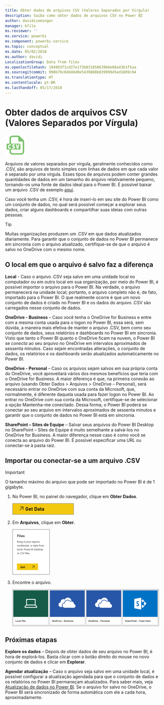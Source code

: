 ```yaml
---
title: Obter dados de arquivos CSV (Valores Separados por Vírgula)
description: Saiba como obter dados de arquivos CSV no Power BI
author: davidiseminger
manager: kfile
ms.reviewer: ''
ms.service: powerbi
ms.component: powerbi-service
ms.topic: conceptual
ms.date: 05/02/2018
ms.author: davidi
LocalizationGroup: Data from files
ms.openlocfilehash: 194993f1cd27e173b831850639b8e88a43b3f5aa
ms.sourcegitcommit: 998b79c0dd46d0e5439888b83999945ed1809c94
ms.translationtype: HT
ms.contentlocale: pt-BR
ms.lasthandoff: 05/17/2018
---
```

# <a name="get-data-from-comma-separated-value-csv-files"></a>Obter dados de arquivos CSV (Valores Separados por Vírgula)
![](media/service-comma-separated-value-files/csv_icon.png)

Arquivos de valores separados por vírgula, geralmente conhecidos como .CSV, são arquivos de texto simples com linhas de dados em que cada valor é separado por uma vírgula. Esses tipos de arquivos podem conter grandes quantidades de dados em um tamanho do arquivo relativamente pequeno, tornando-os uma fonte de dados ideal para o Power BI. É possível baixar um arquivo .CSV de exemplo [aqui](http://go.microsoft.com/fwlink/?LinkID=619356).

Caso você tenha um .CSV, é hora de inseri-lo em seu site do Power BI como um conjunto de dados, no qual será possível começar a explorar seus dados, criar alguns dashboards e compartilhar suas ideias com outras pessoas.

>[!TIP]
>Muitas organizações produzem um .CSV em que dados atualizados diariamente. Para garantir que o conjunto de dados no Power BI permanece em sincronia com o arquivo atualizado, certifique-se de que o arquivo é salvo no OneDrive com o mesmo nome.

## <a name="where-your-file-is-saved-makes-a-difference"></a>O local em que o arquivo é salvo faz a diferença
**Local** - Caso o arquivo .CSV seja salvo em uma unidade local no computador ou em outro local em sua organização, por meio do Power BI, é possível *importar* o arquivo para o Power BI. Na verdade, o arquivo permanecerá na unidade local; portanto, o arquivo completo não é, de fato, importado para o Power BI. O que realmente ocorre é que um novo conjunto de dados é criado no Power BI e os dados do arquivo .CSV são carregados nesse conjunto de dados.

**OneDrive - Business** – Caso você tenha o OneDrive for Business e entre com a mesma conta usada para o logon no Power BI, essa será, sem dúvida, a maneira mais efetiva de manter o arquivo .CSV, bem como seu conjunto de dados, seus relatórios e dashboards no Power BI em sincronia. Visto que tanto o Power BI quanto o OneDrive ficam na nuvem, o Power BI se *conecta* ao seu arquivo no OneDrive em intervalos aproximados de sessenta minutos. Caso sejam encontradas alterações, o conjunto de dados, os relatórios e os dashboards serão atualizados automaticamente no Power BI.

**OneDrive - Personal** – Caso os arquivos sejam salvos em sua própria conta do OneDrive, você aproveitará vários dos mesmos benefícios que teria com o OneDrive for Business. A maior diferença é que, na primeira conexão ao arquivo (usando Obter Dados > Arquivos > OneDrive – Personal), será necessário entrar no OneDrive com sua conta da Microsoft, que, normalmente, é diferente daquela usada para fazer logon no Power BI. Ao entrar no OneDrive com sua conta da Microsoft, certifique-se de selecionar a opção Mantenha-me conectado. Dessa forma, o Power BI poderá se conectar ao seu arquivo em intervalos aproximados de sessenta minutos e garantir que o conjunto de dados no Power BI está em sincronia.

**SharePoint – Sites de Equipe** – Salvar seus arquivos do Power BI Desktop no SharePoint – Sites de Equipe é muito semelhante a salvá-los no OneDrive for Business. A maior diferença nesse caso é como você se conecta ao arquivo do Power BI. É possível especificar uma URL ou conectar-se à pasta raiz.

## <a name="import-or-connect-to-a-csv-file"></a>Importar ou conectar-se a um arquivo .CSV
>[!IMPORTANT]
>O tamanho máximo do arquivo que pode ser importado no Power BI é de 1 gigabyte.

1. No Power BI, no painel do navegador, clique em **Obter Dados**.
   
   ![](media/service-comma-separated-value-files/csv_get_data_button.png)
2. Em **Arquivos**, clique em **Obter**.
   
   ![](media/service-comma-separated-value-files/csv_files_get.png)
3. Encontre o arquivo.
   
   ![](media/service-comma-separated-value-files/csv_find_your_file.png)

## <a name="next-steps"></a>Próximas etapas
**Explore os dados** – Depois de obter dados de seu arquivo no Power BI, é hora de explorá-los. Basta clicar com o botão direito do mouse no novo conjunto de dados e clicar em **Explorar**.

**Agendar atualização** – Caso o arquivo seja salvo em uma unidade local, é possível configurar a atualização agendada para que o conjunto de dados e os relatórios no Power BI permaneçam atualizados. Para saber mais, veja [Atualização de dados no Power BI](refresh-data.md). Se o arquivo for salvo no OneDrive, o Power BI será sincronizado de forma automática com ele a cada hora, aproximadamente.

